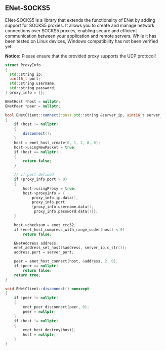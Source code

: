 ## ENet-SOCKS5

ENet-SOCKS5 is a library that extends the functionality of ENet by adding support for SOCKS5 proxies. It allows you to create and manage network connections over SOCKS5 proxies, enabling secure and efficient communication between your application and remote servers. While it has been tested on Linux devices, Windows compatibility has not been verified yet.

**Notice:** Please ensure that the provided proxy supports the UDP protocol!

```cpp
struct ProxyInfo
{
  std::string ip;
  uint16_t port;
  std::string username;
  std::string password;
} proxy_info = {};

ENetHost *host = nullptr;
ENetPeer *peer = nullptr;

bool ENetClient::connect(const std::string &server_ip, uint16_t server_port) noexcept
{
    if (host != nullptr)
    {
        disconnect();
    }
    host = enet_host_create(0, 1, 2, 0, 0);
    host->usingNewPacket = true;
    if (host == nullptr)
    {
        return false;
    }

    // if port defined
    if (proxy_info.port > 0)
    {
        host->usingProxy = true;
        host->proxyInfo = {
            proxy_info.ip.data(),
            proxy_info.port,
            {proxy_info.username.data(),
             proxy_info.password.data()}};
    }

    host->checksum = enet_crc32;
    if (enet_host_compress_with_range_coder(host) < 0)
        return false;

    ENetAddress address;
    enet_address_set_host(&address, server_ip.c_str());
    address.port = server_port;

    peer = enet_host_connect(host, &address, 2, 0);
    if (peer == nullptr)
        return false;
    return true;
}

void ENetClient::disconnect() noexcept
{
    if (peer != nullptr)
    {
        enet_peer_disconnect(peer, 0);
        peer = nullptr;
    }
    if (host != nullptr)
    {
        enet_host_destroy(host);
        host = nullptr;
    }
}
```
